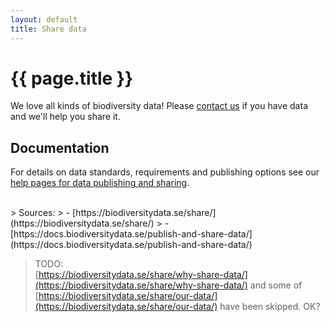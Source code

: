 ```yaml
---
layout: default
title: Share data
---
```

# {{ page.title }}

<p class="shadow-md bg-slate-100 p-4 my-6">
We love all kinds of biodiversity data! Please <a href="https://docs.biodiversitydata.se/support/">contact us</a> if you have data and we'll help you share it.
</p>

## Documentation
For details on data standards, requirements and publishing options see our [help pages for data publishing and sharing](https://docs.biodiversitydata.se/publish-and-share-data/).

<br>
> Sources:
> - [https://biodiversitydata.se/share/](https://biodiversitydata.se/share/)
> - [https://docs.biodiversitydata.se/publish-and-share-data/](https://docs.biodiversitydata.se/publish-and-share-data/)

> TODO:  
> [https://biodiversitydata.se/share/why-share-data/](https://biodiversitydata.se/share/why-share-data/) and some of [https://biodiversitydata.se/share/our-data/](https://biodiversitydata.se/share/our-data/) have been skipped. OK?
